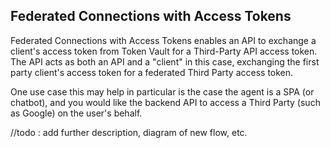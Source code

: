 ## Federated Connections with Access Tokens

Federated Connections with Access Tokens enables an API to exchange a client's access token from Token Vault for a Third-Party API access token. The API acts as both an API and a "client" in this case, exchanging the first party client's access token for a federated Third Party access token. 

One use case this may help in particular is the case the agent is a SPA (or chatbot), and you would like the backend API to access a Third Party (such as Google) on the user's behalf.

//todo : add further description, diagram of new flow, etc.